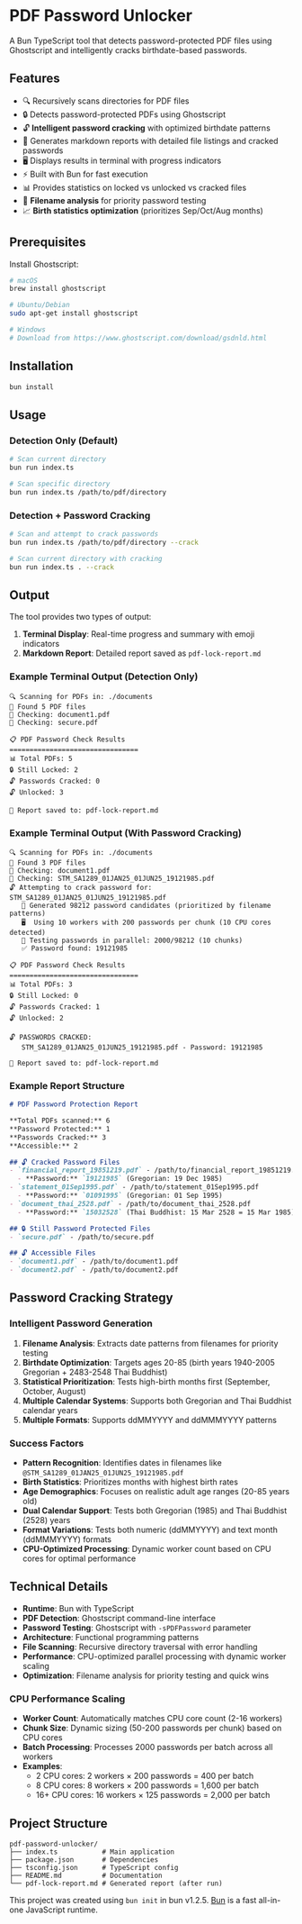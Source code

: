 # PDF Password Unlocker

A Bun TypeScript tool that detects password-protected PDF files using Ghostscript and intelligently cracks birthdate-based passwords.

## Features

- 🔍 Recursively scans directories for PDF files
- 🔒 Detects password-protected PDFs using Ghostscript
- 🔓 **Intelligent password cracking** with optimized birthdate patterns
- 📝 Generates markdown reports with detailed file listings and cracked passwords
- 🖥️ Displays results in terminal with progress indicators
- ⚡ Built with Bun for fast execution
- 📊 Provides statistics on locked vs unlocked vs cracked files
- 🎯 **Filename analysis** for priority password testing
- 📈 **Birth statistics optimization** (prioritizes Sep/Oct/Aug months)

## Prerequisites

Install Ghostscript:

```bash
# macOS
brew install ghostscript

# Ubuntu/Debian
sudo apt-get install ghostscript

# Windows
# Download from https://www.ghostscript.com/download/gsdnld.html
```

## Installation

```bash
bun install
```

## Usage

### Detection Only (Default)
```bash
# Scan current directory
bun run index.ts

# Scan specific directory
bun run index.ts /path/to/pdf/directory
```

### Detection + Password Cracking
```bash
# Scan and attempt to crack passwords
bun run index.ts /path/to/pdf/directory --crack

# Scan current directory with cracking
bun run index.ts . --crack
```

## Output

The tool provides two types of output:

1. **Terminal Display**: Real-time progress and summary with emoji indicators
2. **Markdown Report**: Detailed report saved as `pdf-lock-report.md`

### Example Terminal Output (Detection Only)
```
🔍 Scanning for PDFs in: ./documents
📁 Found 5 PDF files
🔄 Checking: document1.pdf
🔄 Checking: secure.pdf

📋 PDF Password Check Results
================================
📊 Total PDFs: 5
🔒 Still Locked: 2
🔓 Passwords Cracked: 0
🔓 Unlocked: 3

📝 Report saved to: pdf-lock-report.md
```

### Example Terminal Output (With Password Cracking)
```
🔍 Scanning for PDFs in: ./documents
📁 Found 3 PDF files
🔄 Checking: document1.pdf
🔄 Checking: STM_SA1289_01JAN25_01JUN25_19121985.pdf
🔓 Attempting to crack password for: STM_SA1289_01JAN25_01JUN25_19121985.pdf
   📝 Generated 98212 password candidates (prioritized by filename patterns)
   🖥️  Using 10 workers with 200 passwords per chunk (10 CPU cores detected)
   🔄 Testing passwords in parallel: 2000/98212 (10 chunks)
   ✅ Password found: 19121985

📋 PDF Password Check Results
================================
📊 Total PDFs: 3
🔒 Still Locked: 0
🔓 Passwords Cracked: 1
🔓 Unlocked: 2

🔓 PASSWORDS CRACKED:
   STM_SA1289_01JAN25_01JUN25_19121985.pdf - Password: 19121985

📝 Report saved to: pdf-lock-report.md
```

### Example Report Structure
```markdown
# PDF Password Protection Report

**Total PDFs scanned:** 6
**Password Protected:** 1
**Passwords Cracked:** 3
**Accessible:** 2

## 🔓 Cracked Password Files
- `financial_report_19851219.pdf` - /path/to/financial_report_19851219.pdf
  - **Password:** `19121985` (Gregorian: 19 Dec 1985)
- `statement_01Sep1995.pdf` - /path/to/statement_01Sep1995.pdf
  - **Password:** `01091995` (Gregorian: 01 Sep 1995)
- `document_thai_2528.pdf` - /path/to/document_thai_2528.pdf
  - **Password:** `15032528` (Thai Buddhist: 15 Mar 2528 = 15 Mar 1985)

## 🔒 Still Password Protected Files
- `secure.pdf` - /path/to/secure.pdf

## 🔓 Accessible Files
- `document1.pdf` - /path/to/document1.pdf
- `document2.pdf` - /path/to/document2.pdf
```

## Password Cracking Strategy

### Intelligent Password Generation
1. **Filename Analysis**: Extracts date patterns from filenames for priority testing
2. **Birthdate Optimization**: Targets ages 20-85 (birth years 1940-2005 Gregorian + 2483-2548 Thai Buddhist)
3. **Statistical Prioritization**: Tests high-birth months first (September, October, August)
4. **Multiple Calendar Systems**: Supports both Gregorian and Thai Buddhist calendar years
5. **Multiple Formats**: Supports ddMMYYYY and ddMMMYYYY patterns

### Success Factors
- **Pattern Recognition**: Identifies dates in filenames like `@STM_SA1289_01JAN25_01JUN25_19121985.pdf`
- **Birth Statistics**: Prioritizes months with highest birth rates
- **Age Demographics**: Focuses on realistic adult age ranges (20-85 years old)
- **Dual Calendar Support**: Tests both Gregorian (1985) and Thai Buddhist (2528) years
- **Format Variations**: Tests both numeric (ddMMYYYY) and text month (ddMMMYYYY) formats
- **CPU-Optimized Processing**: Dynamic worker count based on CPU cores for optimal performance

## Technical Details

- **Runtime**: Bun with TypeScript
- **PDF Detection**: Ghostscript command-line interface
- **Password Testing**: Ghostscript with `-sPDFPassword` parameter
- **Architecture**: Functional programming patterns
- **File Scanning**: Recursive directory traversal with error handling
- **Performance**: CPU-optimized parallel processing with dynamic worker scaling
- **Optimization**: Filename analysis for priority testing and quick wins

### CPU Performance Scaling
- **Worker Count**: Automatically matches CPU core count (2-16 workers)
- **Chunk Size**: Dynamic sizing (50-200 passwords per chunk) based on CPU cores
- **Batch Processing**: Processes 2000 passwords per batch across all workers
- **Examples**:
  - 2 CPU cores: 2 workers × 200 passwords = 400 per batch
  - 8 CPU cores: 8 workers × 200 passwords = 1,600 per batch
  - 16+ CPU cores: 16 workers × 125 passwords = 2,000 per batch

## Project Structure

```
pdf-password-unlocker/
├── index.ts           # Main application
├── package.json       # Dependencies
├── tsconfig.json      # TypeScript config
├── README.md          # Documentation
└── pdf-lock-report.md # Generated report (after run)
```

This project was created using `bun init` in bun v1.2.5. [Bun](https://bun.sh) is a fast all-in-one JavaScript runtime.
